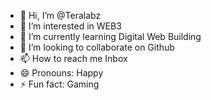 - 👋 Hi, I’m @Teralabz
- 👀 I’m interested in WEB3
- 🌱 I’m currently learning Digital Web Building
- 💞️ I’m looking to collaborate on Github
- 📫 How to reach me Inbox
- 😄 Pronouns: Happy
- ⚡ Fun fact: Gaming

<!---
Teralabz/Teralabz is a ✨ special ✨ repository because its `README.md` (this file) appears on your GitHub profile.
You can click the Preview link to take a look at your changes.
--->
